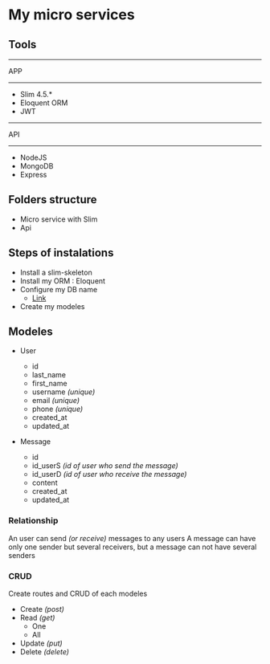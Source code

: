 # My micro services

## Tools 

----

APP

----
* Slim 4.5.*
* Eloquent ORM
* JWT

----

API

----

* NodeJS
* MongoDB
* Express

## Folders structure

* Micro service with Slim
* Api 

## Steps of instalations

* Install a slim-skeleton
* Install my ORM : Eloquent
* Configure my DB name
    * [Link](https://alexisallais.fr/creez_une_api_avec_slim_4_et_eloquent/)
* Create my modeles

## Modeles

* User 
    * id
    * last_name
    * first_name
    * username *(unique)*
    * email *(unique)*
    * phone *(unique)*
    * created_at 
    * updated_at
    
* Message
    * id
    * id_userS *(id of user who send the message)*
    * id_userD *(id of user who receive the message)*
    * content
    * created_at 
    * updated_at
    
### Relationship

An user can send *(or receive)* messages to any users
A message can have only one sender but several receivers, but a message can not have several senders

### CRUD

Create routes and CRUD of each modeles

* Create *(post)*
* Read *(get)*
    * One 
    * All 
* Update *(put)*
* Delete *(delete)*